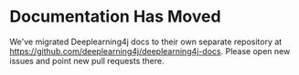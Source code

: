 # Documentation Has Moved

We've migrated Deeplearning4j docs to their own separate repository at https://github.com/deeplearning4j/deeplearning4j-docs. Please open new issues and point new pull requests there.